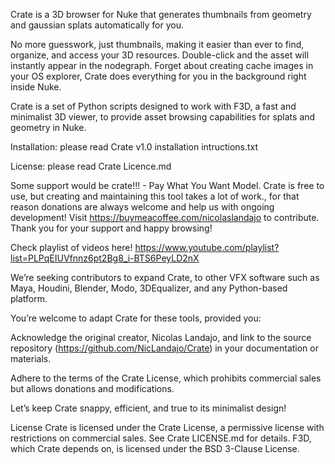 Crate is a 3D browser for Nuke that generates thumbnails from geometry and gaussian splats automatically for you.

No more guesswork, just thumbnails, making it easier than ever to find, organize, and access your 3D resources.
Double-click and the asset will instantly appear in the nodegraph.
Forget about creating cache images in your OS explorer, Crate does everything for you in the background right inside Nuke.

Crate is a set of Python scripts designed to work with F3D, a fast and minimalist 3D viewer, to provide asset browsing capabilities for splats and geometry in Nuke.

Installation: please read Crate v1.0 installation intructions.txt

License: please read Crate Licence.md

Some support would be crate!!! - Pay What You Want Model.
Crate is free to use, but creating and maintaining this tool takes a lot of work., for that reason donations are always welcome and help us with ongoing development!
Visit https://buymeacoffee.com/nicolaslandajo to contribute.
Thank you for your support and happy browsing!

Check playlist of videos here! https://www.youtube.com/playlist?list=PLPqEIUVfnnz6pt2Bg8_i-BTS6PeyLD2nX

We’re seeking contributors to expand Crate, to other VFX software such as Maya, Houdini, Blender, Modo, 3DEqualizer, and any Python-based platform.

You’re welcome to adapt Crate for these tools, provided you:

Acknowledge the original creator, Nicolas Landajo, and link to the source repository (https://github.com/NicLandajo/Crate) in your documentation or materials.

Adhere to the terms of the Crate License, which prohibits commercial sales but allows donations and modifications.

Let’s keep Crate snappy, efficient, and true to its minimalist design!

License
Crate is licensed under the Crate License, a permissive license with restrictions on commercial sales. See Crate LICENSE.md for details.
F3D, which Crate depends on, is licensed under the BSD 3-Clause License.
